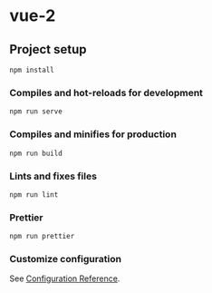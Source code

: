 # vue-2

## Project setup
```
npm install
```

### Compiles and hot-reloads for development
```
npm run serve
```

### Compiles and minifies for production
```
npm run build
```

### Lints and fixes files
```
npm run lint
```

### Prettier
```
npm run prettier
```

### Customize configuration
See [Configuration Reference](https://cli.vuejs.org/config/).
